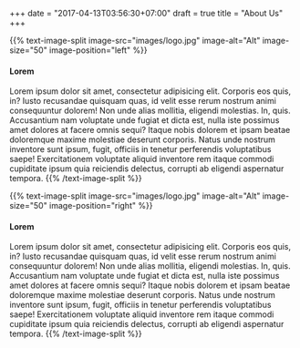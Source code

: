 +++
date = "2017-04-13T03:56:30+07:00"
draft = true
title = "About Us"
+++

{{% text-image-split image-src="images/logo.jpg" image-alt="Alt" image-size="50" image-position="left" %}}
#### Lorem

Lorem ipsum dolor sit amet, consectetur adipisicing elit. Corporis eos quis, in? Iusto recusandae quisquam quas, id velit esse rerum nostrum animi consequuntur dolorem! Non unde alias mollitia, eligendi molestias.
In, quis. Accusantium nam voluptate unde fugiat et dicta est, nulla iste possimus amet dolores at facere omnis sequi? Itaque nobis dolorem et ipsam beatae doloremque maxime molestiae deserunt corporis.
Natus unde nostrum inventore sunt ipsum, fugit, officiis in tenetur perferendis voluptatibus saepe! Exercitationem voluptate aliquid inventore rem itaque commodi cupiditate ipsum quia reiciendis delectus, corrupti ab eligendi aspernatur tempora.
{{% /text-image-split %}}

{{% text-image-split image-src="images/logo.jpg" image-alt="Alt" image-size="50" image-position="right" %}}
#### Lorem

Lorem ipsum dolor sit amet, consectetur adipisicing elit. Corporis eos quis, in? Iusto recusandae quisquam quas, id velit esse rerum nostrum animi consequuntur dolorem! Non unde alias mollitia, eligendi molestias.
In, quis. Accusantium nam voluptate unde fugiat et dicta est, nulla iste possimus amet dolores at facere omnis sequi? Itaque nobis dolorem et ipsam beatae doloremque maxime molestiae deserunt corporis.
Natus unde nostrum inventore sunt ipsum, fugit, officiis in tenetur perferendis voluptatibus saepe! Exercitationem voluptate aliquid inventore rem itaque commodi cupiditate ipsum quia reiciendis delectus, corrupti ab eligendi aspernatur tempora.
{{% /text-image-split %}}
